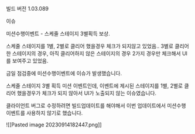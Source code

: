 
빌드 버전 1.03.089



이슈

미션수행이벤트 - 스케줄 스테이지 3별획득 보상. 

스케줄 스테이지를 1별, 2별로 클리어 했을경우 체크가 되지않고 있었음.. 
3별로 클리어한 스테이지의 경우, 아직 클리어하지 않은 스테이지의 경우
2가지 경우만 체크해서 UI를 보여주고 있었음.


금일 점검중에 미션수행이벤트에 이슈가 발생했습니다. 

스케줄 스테이지 3별 획득 미션 이벤트인데, 
이벤트에 제시된 스테이지를 1별, 2별로 클리어 했을경우가 체크가 되지 않아서
UI가 노출되지 않는 이슈였습니다. 

클라이언트 버그로 수정하려면 빌드업데이트를 해야해서
이번 업데이트에서 미션수행이벤트를 사용하지 않기로 했습니다. 




![[Pasted image 20230914182447.png]]